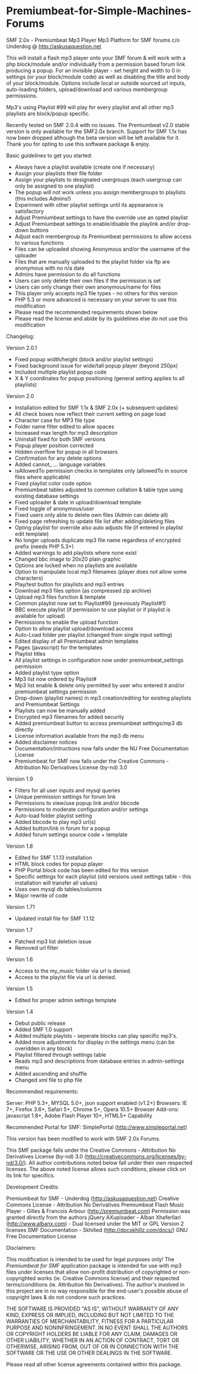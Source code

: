 Premiumbeat-for-Simple-Machines-Forums
======================================

SMF 2.0x - Premiumbeat Mp3 Player
Mp3 Platform for SMF forums c/o Underdog @ http://askusaquestion.net 
		
This will install a flash mp3 player onto your SMF forum & will work with a php block/module and/or individually
from a permission based forum link producing a popup.
For an invisible player - set height and width to 0 in settings (or your block/module code)
as well as disabling the title and body of your block/module.
Options include local or outside sourced url inputs, auto-loading folders, upload/download and various membergroup permissions. 
		
Mp3's using Playlist #99 will play for every playlist and all other mp3 playlists are block/popup specific.

Recently tested on SMF 2.0.4 with no issues.
The Premiumbeat v2.0 stable version is only available for the SMF2.0x branch.
Support for SMF 1.1x has now been dropped although the beta version will be left available for it.
Thank you for opting to use this software package & enjoy.

Basic guidelines to get you started:

+ Always have a playlist available (create one if necessary)
+ Assign your playlists their file folder
+ Assign your playlists to designated usergroups (each usergroup can only be assigned to one playlist)
+ The popup will not work unless you assign membergroups to playlists (this includes Admins!)
+ Experiment with other playlist settings until its appearance is satisfactory
+ Adjust Premiumbeat settings to have the override use an opted playlist
+ Adjust Premiumbeat settings to enable/disable the playlink and/or drop-down buttons
+ Adjust each membergroup its Premiumbeat permissions to allow access to various functions
+ Files can be uploaded showing Anonymous and/or the username of the uploader
+ Files that are manually uploaded to the playlist folder via ftp are anonymous with no n/a date
+ Admins have permission to do all functions
+ Users can only delete their own files if the permission is set
+ Users can only change their own anonymous/name for files
+ This player only accepts mp3 file types - no others for this version
+ PHP 5.3 or more advanced is necessary on your server to use this modification
+ Please read the recommended requirements shown below
+ Please read the license and abide by its guidelines else do not use this modification




Changelog:

Version 2.0.1
+ Fixed popup width/height (block and/or playlist settings)
+ Fixed background issue for wide/tall popup player (beyond 250px)
+ Included multiple playlist popup code
+ X & Y coordinates for popup positioning (general setting applies to all playlists)

Version 2.0 
+ Installation edited for SMF 1.1x & SMF 2.0x (+ subsequent updates)
+ All check boxes now reflect their current setting on page load
+ Character case for MP3 file type
+ Folder name filter edited to allow spaces
+ Increased max length for mp3 description
+ Uninstall fixed for both SMF versions
+ Popup player position corrected
+ Hidden overflow for popup in all browsers
+ Confirmation for any delete options
+ Added cannot_ ... language variables
+ isAllowedTo permission checks in templates only (allowedTo in source files where applicable) 
+ Fixed playlist color code option
+ Premiumbeat tables adjusted to common collation & table type using existing database settings
+ Fixed uploader & date in upload/download template
+ Fixed toggle of anonymous/user
+ Fixed users only able to delete own files (Admin can delete all)
+ Fixed page refreshing to update file list after adding/deleting files
+ Opting playlist for override also auto adjusts file (if entered in playlist edit template)
+ No longer uploads duplicate mp3 file name regardless of encrypted prefix (needs PHP 5.3+)
+ Added warnings to add playlists where none exist
+ Changed bbc image to 20x20 plain graphic
+ Options are locked when no playlists are available
+ Option to manipulate local mp3 filenames (player does not allow some characters)
+ Play/test button for playlists and mp3 entries
+ Download mp3 files option (as compressed zip archive) 
+ Upload mp3 files function & template 
+ Common playlist now set to Playlist#99 (previously Playlist#1)
+ BBC execute playlist (if permission to use playlist or if playlist is available for upload)
+ Permissions to enable the upload function
+ Option to allow playlist upload/download access 
+ Auto-Load folder per playlist (changed from single input setting)
+ Edited display of all Premiumbeat admin templates
+ Pages (javascript) for the templates
+ Playlist titles
+ All playlist settings in configuration now under premiumbeat_settings permission
+ Added playlist type option
+ Mp3 list now ordered by Playlist#
+ Mp3 list enable & delete only permitted by user who entered it and/or premiumbeat settings permission
+ Drop-down (playlist names) in mp3 creation/editing for existing playlists and Premiumbeat Settings
+ Playlists can now be manually added
+ Encrypted mp3 filenames for added security 
+ Added premiumbeat button to access premiumbeat settings/mp3 db directly
+ License information available from the mp3 db menu 
+ Added disclaimer notices  
+ Documentation/intructions now falls under the NU Free Documentation License 
+ Premiumbeat for SMF now falls under the Creative Commons - Attribution No Derivatives License (by-nd) 3.0 

Version 1.9 
+ Filters for all user inputs and mysql queries
+ Unique permission settings for forum link
+ Permissions to view/use popup link and/or bbcode
+ Permissions to moderate configuration and/or settings
+ Auto-load folder playlist setting 
+ Added bbcode to play mp3 url(s)
+ Added button/link in forum for a popup
+ Added forum settings source code + template

Version 1.8 
+ Edited for SMF 1.1.13 installation 
+ HTML block codes for popup player
+ PHP Portal block code has been edited for this version
+ Specific settings for each playlist
	(old versions used settings table - this installation will transfer all values)
+ Uses own mysql db tables/columns 
+ Major rewrite of code

Version 1.71 
+ Updated install file for SMF 1.1.12

Version 1.7 
+ Patched mp3 list deletion issue
+ Removed url filter

Version 1.6 
+ Access to the my_music folder via url is denied. 
+ Access to the playlst file via url is denied.

Version 1.5 
+ Edited for proper admin settings template

Version 1.4 
+ Debut public release
+ Added SMF 1.0 support
+ Added multiple playlsts - seperate blocks can play specific mp3's.
+ Added more adjustments for display in the settings menu (can be overidden in any block)
+ Playlist filtered through settings table
+ Reads mp3 and descriptions from database entries in admin-settings menu
+ Added ascending and shuffle
+ Changed xml file to php file
 

Recommended requirements:

Server: PHP 5.3+, MYSQL 5.0+, json support enabled (v1.2+)
Browsers: IE 7+, Firefox 3.6+, Safari 5+, Chrome 5+, Opera 10.5+
Browser Add-ons: javascript 1.8+, Adobe Flash Player 10+, HTML5+ Capability

Recommended Portal for SMF:
SimplePortal (http://www.simpleportal.net)

This version has been modified to work with SMF 2.0x Forums.

This SMF package falls under the Creative Commons - Attribution No Derivatives License (by-nd) 3.0 (http://creativecommons.org/licenses/by-nd/3.0/).
All author contributions noted below fall under their own respected licenses. The above noted license allows such conditions, please click on its link for specifics. 

Development Credits:

Premiumbeat for SMF - Underdog (http://askusaquestion.net) Creative Commons License - Attribution No Derivatives
Premiumbeat Flash Music Player - Gilles & Francois Arbour (http://premiumbeat.com) Permission was granted directly from the authors
jQuery AXuploader - Alban Xhaferllari (http://www.albanx.com) - Dual licensed under the MIT or GPL Version 2 licenses
SMF Documentation - Skhilled (http://docskhillz.com/docs/) GNU Free Documentation License


Disclaimers:

  This modification is intended to be used for legal purposes only! The *Premiumbeat for SMF* application package is intended for use with mp3 files under licenses that allow non-profit distribution of copyrighted or non-copyrighted works (ie. Creative Commons license) and their respected terms/conditions (ie. Attribution No Derivatives).  The author's involved in this project are in no way responsible for the end-user's possible abuse of copyright laws & do not condone such practices.

THE SOFTWARE IS PROVIDED "AS IS", WITHOUT WARRANTY OF ANY KIND, EXPRESS OR IMPLIED, INCLUDING BUT NOT LIMITED TO THE WARRANTIES OF MERCHANTABILITY, FITNESS FOR A PARTICULAR PURPOSE AND NONINFRINGEMENT. IN NO EVENT SHALL THE AUTHORS OR COPYRIGHT HOLDERS BE LIABLE FOR ANY CLAIM, DAMAGES OR OTHER LIABILITY, WHETHER IN AN ACTION OF CONTRACT, TORT OR OTHERWISE, ARISING FROM, OUT OF OR IN CONNECTION WITH THE SOFTWARE OR THE USE OR OTHER DEALINGS IN THE SOFTWARE.

Please read all other license agreements contained within this package. 
